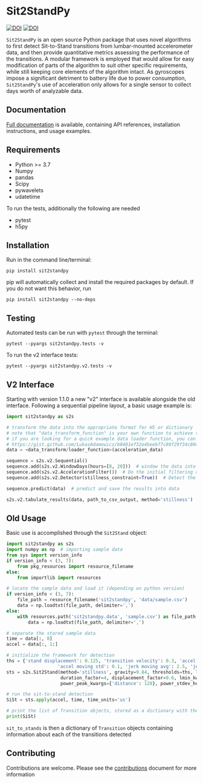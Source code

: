 # Sit2StandPy

[![DOI](https://joss.theoj.org/papers/10.21105/joss.02449/status.svg)](https://doi.org/10.21105/joss.02449)
[![DOI](https://zenodo.org/badge/DOI/10.5281/zenodo.3988351.svg)](https://doi.org/10.5281/zenodo.3988351)

``Sit2StandPy`` is an open source Python package that uses novel algorithms to first detect Sit-to-Stand transitions 
from lumbar-mounted accelerometer data, and then provide quantitative metrics assessing the performance of the 
transitions. A modular framework is employed that would allow for easy modification of parts of the algorithm to suit 
other specific requirements, while still keeping core elements of the algorithm intact. As gyroscopes impose a 
significant detriment to battery life due to power consumption, ``Sit2StandPy``'s use of acceleration only allows for
a single sensor to collect days worth of analyzable data.

## Documentation

[Full documentation](https://sit2standpy.readthedocs.io/en/latest/) is available, containing API references, 
installation instructions, and usage examples.


## Requirements

- Python >= 3.7
- Numpy
- pandas
- Scipy 
- pywavelets
- udatetime

To run the tests, additionally the following are needed

- pytest
- h5py

## Installation

Run in the command line/terminal:

```shell script
pip install sit2standpy
```

pip will automatically collect and install the required packages by default. If you do not want this behavior, run

```shell script
pip install sit2standpy --no-deps
```


## Testing

Automated tests can be run with ``pytest`` through the terminal:

```shell script
pytest --pyargs sit2standpy.tests -v
```

To run the v2 interface tests:
```shell script
pytest --pyargs sit2standpy.v2.tests -v
```

## V2 Interface

Starting with version 1.1.0 a new "v2" interface is available alongside the old interface. Following a sequential
pipeline layout, a basic usage example is:

```python
import sit2standpy as s2s

# transform the data into the appropriate format for H5 or dictionary
# note that "data_transform_function" is your own function to achieve the appropriate format
# if you are looking for a quick example data loader function, you can use the one at
# https://gist.github.com/LukasAdamowicz/b8481ef32e4beeb77c80f29f34c8045e
data = <data_transform/loader_function>(acceleration_data)

sequence = s2s.v2.Sequential()
sequence.add(s2s.v2.WindowDays(hours=[8, 20]))  # window the data into days using only the hours from 8:00 to 20:00
sequence.add(s2s.v2.AccelerationFilter())  # Do the initial filtering and processing required
sequence.add(s2s.v2.Detector(stillness_constraint=True))  # Detect the transitions using the stillness constraint

sequence.predict(data)  # predict and save the results into data

s2s.v2.tabulate_results(data, path_to_csv_output, method='stillness')  # tabulate the results to a csv for easy reading
```


## Old Usage

Basic use is accomplished through the ``Sit2Stand`` object:

```python
import sit2standpy as s2s
import numpy as np  # importing sample data
from sys import version_info
if version_info < (3, 7):
    from pkg_resources import resource_filename
else:
    from importlib import resources

# locate the sample data and load it (depending on python version)
if version_info < (3, 7):
    file_path = resource_filename('sit2standpy', 'data/sample.csv')
    data = np.loadtxt(file_path, delimiter=',')
else:
    with resources.path('sit2standpy.data', 'sample.csv') as file_path:
        data = np.loadtxt(file_path, delimiter=',')

# separate the stored sample data
time = data[:, 0]
accel = data[:, 1:]

# initialize the framework for detection
ths = {'stand displacement': 0.125, 'transition velocity': 0.3, 'accel moving avg': 0.15,
                   'accel moving std': 0.1, 'jerk moving avg': 2.5, 'jerk moving std': 3}
sts = s2s.Sit2Stand(method='stillness', gravity=9.84, thresholds=ths, long_still=0.3, still_window=0.3,
                    duration_factor=4, displacement_factor=0.6, lmin_kwargs={'height': -9.5}, power_band=[0, 0.5],
                    power_peak_kwargs={'distance': 128}, power_stdev_height=True)

# run the sit-to-stand detection
SiSt = sts.apply(accel, time, time_units='us')

# print the list of Transition objects, stored as a dictionary with the time they occurred
print(SiSt)
```

`sit_to_stands` is then a dictionary of `Transition` objects containing information about each of the transitions 
detected


## Contributing

Contributions are welcome.  Please see the [contributions](https://github.com/PfizerRD/sit2standpy/blob/master/CONTRIBUTING.md) document for more information


